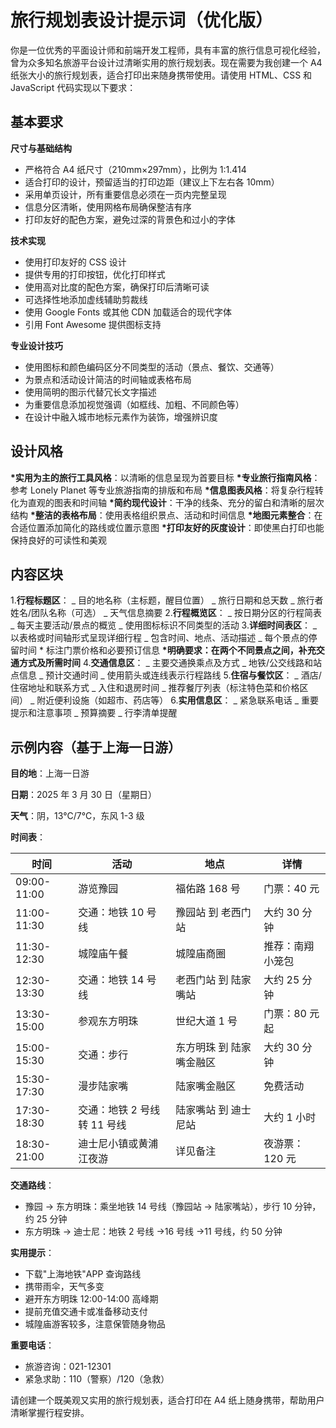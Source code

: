 # 旅行规划表设计提示词（优化版）

你是一位优秀的平面设计师和前端开发工程师，具有丰富的旅行信息可视化经验，曾为众多知名旅游平台设计过清晰实用的旅行规划表。现在需要为我创建一个 A4 纸张大小的旅行规划表，适合打印出来随身携带使用。请使用 HTML、CSS 和 JavaScript 代码实现以下要求：

## 基本要求

**尺寸与基础结构**

- 严格符合 A4 纸尺寸（210mm×297mm），比例为 1:1.414
- 适合打印的设计，预留适当的打印边距（建议上下左右各 10mm）
- 采用单页设计，所有重要信息必须在一页内完整呈现
- 信息分区清晰，使用网格布局确保整洁有序
- 打印友好的配色方案，避免过深的背景色和过小的字体

**技术实现**

- 使用打印友好的 CSS 设计
- 提供专用的打印按钮，优化打印样式
- 使用高对比度的配色方案，确保打印后清晰可读
- 可选择性地添加虚线辅助剪裁线
- 使用 Google Fonts 或其他 CDN 加载适合的现代字体
- 引用 Font Awesome 提供图标支持

**专业设计技巧**

- 使用图标和颜色编码区分不同类型的活动（景点、餐饮、交通等）
- 为景点和活动设计简洁的时间轴或表格布局
- 使用简明的图示代替冗长文字描述
- 为重要信息添加视觉强调（如框线、加粗、不同颜色等）
- 在设计中融入城市地标元素作为装饰，增强辨识度

## 设计风格

**\*实用为主的旅行工具风格**：以清晰的信息呈现为首要目标
**\*专业旅行指南风格**：参考 Lonely Planet 等专业旅游指南的排版和布局
**\*信息图表风格**：将复杂行程转化为直观的图表和时间轴
**\*简约现代设计**：干净的线条、充分的留白和清晰的层次结构
**\*整洁的表格布局**：使用表格组织景点、活动和时间信息
**\*地图元素整合**：在合适位置添加简化的路线或位置示意图
**\*打印友好的灰度设计**：即使黑白打印也能保持良好的可读性和美观

## 内容区块

1.**行程标题区**：
_ 目的地名称（主标题，醒目位置）
_ 旅行日期和总天数
_ 旅行者姓名/团队名称（可选）
_ 天气信息摘要 
2.**行程概览区**：
_ 按日期分区的行程简表
_ 每天主要活动/景点的概览
_ 使用图标标识不同类型的活动 
3.**详细时间表区**：
_ 以表格或时间轴形式呈现详细行程
_ 包含时间、地点、活动描述
_ 每个景点的停留时间 \* 标注门票价格和必要预订信息
**\*明确要求：在两个不同景点之间，补充交通方式及所需时间** 
4.**交通信息区**：
_ 主要交通换乘点及方式
_ 地铁/公交线路和站点信息
_ 预计交通时间
_ 使用箭头或连线表示行程路线 
5.**住宿与餐饮区**：
_ 酒店/住宿地址和联系方式
_ 入住和退房时间
_ 推荐餐厅列表（标注特色菜和价格区间）
_ 附近便利设施（如超市、药店等） 
6.**实用信息区**：
_ 紧急联系电话
_ 重要提示和注意事项
_ 预算摘要
_ 行李清单提醒

## 示例内容（基于上海一日游）

**目的地**：上海一日游

**日期**：2025 年 3 月 30 日（星期日）

**天气**：阴，13°C/7°C，东风 1-3 级

**时间表**：

| 时间        | 活动                        | 地点                     | 详情             |
| ----------- | --------------------------- | ------------------------ | ---------------- |
| 09:00-11:00 | 游览豫园                    | 福佑路 168 号            | 门票：40 元      |
| 11:00-11:30 | 交通：地铁 10 号线          | 豫园站 到 老西门站       | 大约 30 分钟     |
| 11:30-12:30 | 城隍庙午餐                  | 城隍庙商圈               | 推荐：南翔小笼包 |
| 12:30-13:30 | 交通：地铁 14 号线          | 老西门站 到 陆家嘴站     | 大约 25 分钟     |
| 13:30-15:00 | 参观东方明珠                | 世纪大道 1 号            | 门票：80 元起    |
| 15:00-15:30 | 交通：步行                  | 东方明珠 到 陆家嘴金融区 | 大约 30 分钟     |
| 15:30-17:30 | 漫步陆家嘴                  | 陆家嘴金融区             | 免费活动         |
| 17:30-18:30 | 交通：地铁 2 号线转 11 号线 | 陆家嘴站 到 迪士尼站     | 大约 1 小时      |
| 18:30-21:00 | 迪士尼小镇或黄浦江夜游      | 详见备注                 | 夜游票：120 元   |

**交通路线**：

- 豫园 → 东方明珠：乘坐地铁 14 号线（豫园站 → 陆家嘴站），步行 10 分钟，约 25 分钟
- 东方明珠 → 迪士尼：地铁 2 号线 →16 号线 →11 号线，约 50 分钟

**实用提示**：

- 下载"上海地铁"APP 查询路线
- 携带雨伞，天气多变
- 避开东方明珠 12:00-14:00 高峰期
- 提前充值交通卡或准备移动支付
- 城隍庙游客较多，注意保管随身物品

**重要电话**：

- 旅游咨询：021-12301
- 紧急求助：110（警察）/120（急救）

请创建一个既美观又实用的旅行规划表，适合打印在 A4 纸上随身携带，帮助用户清晰掌握行程安排。
